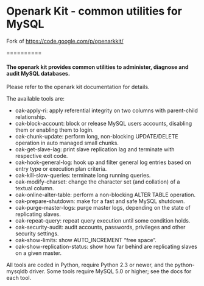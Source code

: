 Openark Kit - common utilities for MySQL
==========

Fork of https://code.google.com/p/openarkkit/

==========

#### The openark kit provides common utilities to administer, diagnose and audit MySQL databases.

Please refer to the openark kit documentation for details.

The available tools are:

- oak-apply-ri: apply referential integrity on two columns with parent-child relationship.
- oak-block-account: block or release MySQL users accounts, disabling them or enabling them to login.
- oak-chunk-update: perform long, non-blocking UPDATE/DELETE operation in auto managed small chunks.
- oak-get-slave-lag: print slave replication lag and terminate with respective exit code.
- oak-hook-general-log: hook up and filter general log entries based on entry type or execution plan criteria.
- oak-kill-slow-queries: terminate long running queries.
- oak-modify-charset: change the character set (and collation) of a textual column.
- oak-online-alter-table: perform a non-blocking ALTER TABLE operation.
- oak-prepare-shutdown: make for a fast and safe MySQL shutdown.
- oak-purge-master-logs: purge master logs, depending on the state of replicating slaves.
- oak-repeat-query: repeat query execution until some condition holds.
- oak-security-audit: audit accounts, passwords, privileges and other security settings.
- oak-show-limits: show AUTO_INCREMENT “free space”.
- oak-show-replication-status: show how far behind are replicating slaves on a given master.

All tools are coded in Python, require Python 2.3 or newer, and the python-mysqldb driver. Some tools require MySQL 5.0 or higher; see the docs for each tool.

